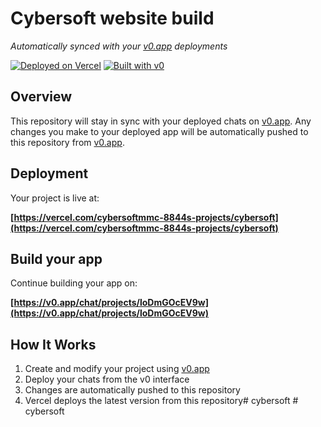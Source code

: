# Cybersoft website build

*Automatically synced with your [v0.app](https://v0.app) deployments*

[![Deployed on Vercel](https://img.shields.io/badge/Deployed%20on-Vercel-black?style=for-the-badge&logo=vercel)](https://vercel.com/cybersoftmmc-8844s-projects/cybersoft)
[![Built with v0](https://img.shields.io/badge/Built%20with-v0.app-black?style=for-the-badge)](https://v0.app/chat/projects/loDmGOcEV9w)

## Overview

This repository will stay in sync with your deployed chats on [v0.app](https://v0.app).
Any changes you make to your deployed app will be automatically pushed to this repository from [v0.app](https://v0.app).

## Deployment

Your project is live at:

**[https://vercel.com/cybersoftmmc-8844s-projects/cybersoft](https://vercel.com/cybersoftmmc-8844s-projects/cybersoft)**

## Build your app

Continue building your app on:

**[https://v0.app/chat/projects/loDmGOcEV9w](https://v0.app/chat/projects/loDmGOcEV9w)**

## How It Works

1. Create and modify your project using [v0.app](https://v0.app)
2. Deploy your chats from the v0 interface
3. Changes are automatically pushed to this repository
4. Vercel deploys the latest version from this repository#   c y b e r s o f t 
 
 #   c y b e r s o f t 
 
 

